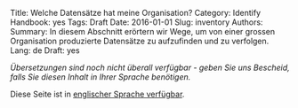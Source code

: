 Title: Welche Datensätze hat meine Organisation?
Category: Identify
Handbook: yes
Tags: Draft
Date: 2016-01-01
Slug: inventory
Authors:
Summary: In diesem Abschnitt erörtern wir Wege, um von einer grossen Organisation produzierte Datensätze zu aufzufinden und zu verfolgen.
Lang: de
Draft: yes


<em>Übersetzungen sind noch nicht überall verfügbar - geben Sie uns Bescheid, falls Sie diesen Inhalt in Ihrer Sprache benötigen.</em>

Diese Seite ist in [englischer Sprache verfügbar](/en/identify/inventory).
